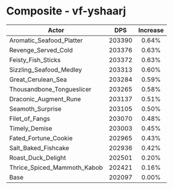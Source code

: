# Composite - vf-yshaarj
| Actor | DPS | Increase |
|---|:---:|:---:|
|Aromatic_Seafood_Platter|203390|0.64%|
|Revenge_Served_Cold|203376|0.63%|
|Feisty_Fish_Sticks|203372|0.63%|
|Sizzling_Seafood_Medley|203313|0.60%|
|Great_Cerulean_Sea|203284|0.59%|
|Thousandbone_Tongueslicer|203265|0.58%|
|Draconic_Augment_Rune|203137|0.51%|
|Seamoth_Surprise|203105|0.50%|
|Filet_of_Fangs|203070|0.48%|
|Timely_Demise|203003|0.45%|
|Fated_Fortune_Cookie|202965|0.43%|
|Salt_Baked_Fishcake|202936|0.42%|
|Roast_Duck_Delight|202501|0.20%|
|Thrice_Spiced_Mammoth_Kabob|202421|0.16%|
|Base|202097|0.00%|
